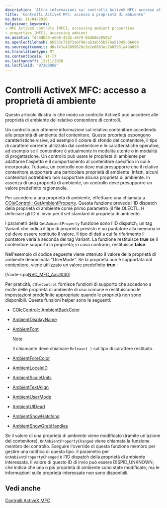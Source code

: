 ```yaml
---
description: 'Altre informazioni su: controlli ActiveX MFC: accesso alle proprietà di ambiente'
title: 'Controlli ActiveX MFC: accesso a proprietà di ambiente'
ms.date: 11/04/2016
helpviewer_keywords:
- MFC ActiveX controls [MFC], accessing ambient properties
- properties [MFC], accessing ambient
ms.assetid: fdc9db29-e6b0-45d2-a879-8bd60e2058a7
ms.openlocfilehash: 6b553c73873a6f96cab3ab55b576a51045c06609
ms.sourcegitcommit: d6af41e42699628c3e2e6063ec7b03931a49a098
ms.translationtype: MT
ms.contentlocale: it-IT
ms.lasthandoff: 12/11/2020
ms.locfileid: "97203068"
---
```

# <a name="mfc-activex-controls-accessing-ambient-properties"></a>Controlli ActiveX MFC: accesso a proprietà di ambiente

Questo articolo illustra in che modo un controllo ActiveX può accedere alle proprietà di ambiente del relativo contenitore di controlli.

Un controllo può ottenere informazioni sul relativo contenitore accedendo alle proprietà di ambiente del contenitore. Queste proprietà espongono caratteristiche visive, ad esempio il colore di sfondo del contenitore, il tipo di carattere corrente utilizzato dal contenitore e le caratteristiche operative, ad esempio se il contenitore è attualmente in modalità utente o in modalità di progettazione. Un controllo può usare le proprietà di ambiente per adattarne l'aspetto e il comportamento al contenitore specifico in cui è incorporato. Tuttavia, un controllo non deve mai presupporre che il relativo contenitore supporterà una particolare proprietà di ambiente. Infatti, alcuni contenitori potrebbero non supportare alcuna proprietà di ambiente. In assenza di una proprietà di ambiente, un controllo deve presupporre un valore predefinito ragionevole.

Per accedere a una proprietà di ambiente, effettuare una chiamata a [COleControl:: GetAmbientProperty](reference/colecontrol-class.md#getambientproperty). Questa funzione prevede l'ID dispatch della proprietà di ambiente come primo parametro (il file OLECTL. H definisce gli ID di invio per il set standard di proprietà di ambiente.

I parametri della `GetAmbientProperty` funzione sono l'ID dispatch, un tag Variant che indica il tipo di proprietà previsto e un puntatore alla memoria in cui deve essere restituito il valore. Il tipo di dati a cui fa riferimento il puntatore varia a seconda del tag Variant. La funzione restituisce **true** se il contenitore supporta la proprietà; in caso contrario, restituisce **false**.

Nell'esempio di codice seguente viene ottenuto il valore della proprietà di ambiente denominata "UserMode". Se la proprietà non è supportata dal contenitore, viene utilizzato un valore predefinito **true** :

[!code-cpp[NVC_MFC_AxUI#30](codesnippet/cpp/mfc-activex-controls-accessing-ambient-properties_1.cpp)]

Per praticità, `COleControl` fornisce funzioni di supporto che accedono a molte delle proprietà di ambiente di uso comune e restituiscono le impostazioni predefinite appropriate quando le proprietà non sono disponibili. Queste funzioni helper sono le seguenti:

- [COleControl:: AmbientBackColor](reference/colecontrol-class.md#ambientbackcolor)

- [AmbientDisplayName](reference/colecontrol-class.md#ambientdisplayname)

- [AmbientFont](reference/colecontrol-class.md#ambientfont)

    > [!NOTE]
    >  Il chiamante deve chiamare `Release( )` sul tipo di carattere restituito.

- [AmbientForeColor](reference/colecontrol-class.md#ambientforecolor)

- [AmbientLocaleID](reference/colecontrol-class.md#ambientlocaleid)

- [AmbientScaleUnits](reference/colecontrol-class.md#ambientscaleunits)

- [AmbientTextAlign](reference/colecontrol-class.md#ambienttextalign)

- [AmbientUserMode](reference/colecontrol-class.md#ambientusermode)

- [AmbientUIDead](reference/colecontrol-class.md#ambientuidead)

- [AmbientShowHatching](reference/colecontrol-class.md#ambientshowhatching)

- [AmbientShowGrabHandles](reference/colecontrol-class.md#ambientshowgrabhandles)

Se il valore di una proprietà di ambiente viene modificato (tramite un'azione del contenitore), `OnAmbientPropertyChanged` viene chiamata la funzione membro del controllo. Eseguire l'override di questa funzione membro per gestire una notifica di questo tipo. Il parametro per `OnAmbientPropertyChanged` è l'ID dispatch della proprietà di ambiente interessata. Il valore di questo ID di invio può essere DISPID_UNKNOWN, che indica che una o più proprietà di ambiente sono state modificate, ma le informazioni sulle proprietà interessate non sono disponibili.

## <a name="see-also"></a>Vedi anche

[Controlli ActiveX MFC](mfc-activex-controls.md)
